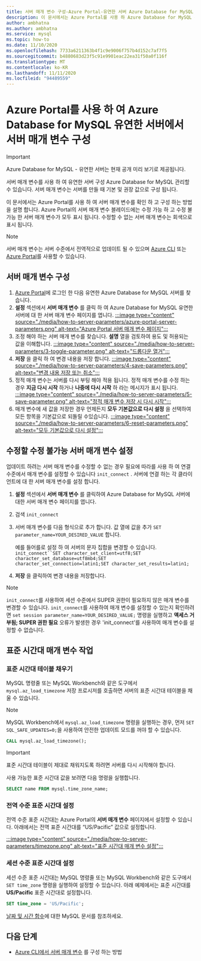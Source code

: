 ```yaml
---
title: 서버 매개 변수 구성-Azure Portal-유연한 서버 Azure Database for MySQL
description: 이 문서에서는 Azure Portal를 사용 하 Azure Database for MySQL 유연한 서버에서 MySQL 서버 매개 변수를 구성 하는 방법을 설명 합니다.
author: ambhatna
ms.author: ambhatna
ms.service: mysql
ms.topic: how-to
ms.date: 11/10/2020
ms.openlocfilehash: 7733a6211363b4f1c9e9006f757b4d152c7af7f5
ms.sourcegitcommit: b4880683d23f5c91e9901eac22ea31f50a0f116f
ms.translationtype: MT
ms.contentlocale: ko-KR
ms.lasthandoff: 11/11/2020
ms.locfileid: "94489559"
---
```

# <a name="configure-server-parameters-in-azure-database-for-mysql---flexible-server-using-the-azure-portal"></a>Azure Portal를 사용 하 여 Azure Database for MySQL 유연한 서버에서 서버 매개 변수 구성

> [!IMPORTANT] 
> Azure Database for MySQL - 유연한 서버는 현재 공개 미리 보기로 제공됩니다.

서버 매개 변수를 사용 하 여 유연한 서버 구성 Azure Database for MySQL 관리할 수 있습니다. 서버 매개 변수는 서버를 만들 때 기본 및 권장 값으로 구성 됩니다.  

이 문서에서는 Azure Portal를 사용 하 여 서버 매개 변수를 확인 하 고 구성 하는 방법을 설명 합니다. Azure Portal의 서버 매개 변수 블레이드에는 수정 가능 하 고 수정 불가능 한 서버 매개 변수가 모두 표시 됩니다. 수정할 수 없는 서버 매개 변수는 회색으로 표시 됩니다.

>[!Note]
> 서버 매개 변수는 서버 수준에서 전역적으로 업데이트 될 수 있으며 [Azure CLI](./how-to-configure-server-parameters-cli.md) 또는 [Azure Portal](./how-to-configure-server-parameters-portal.md)를 사용할 수 있습니다.

## <a name="configure-server-parameters"></a>서버 매개 변수 구성

1. [Azure Portal](https://portal.azure.com)에 로그인 한 다음 유연한 Azure Database for MySQL 서버를 찾습니다.
2. **설정** 섹션에서 **서버 매개 변수** 를 클릭 하 여 Azure Database for MySQL 유연한 서버에 대 한 서버 매개 변수 페이지를 엽니다.
[:::image type="content" source="./media/how-to-server-parameters/azure-portal-server-parameters.png" alt-text="Azure Portal 서버 매개 변수 페이지":::](./media/how-to-server-parameters/azure-portal-server-parameters.png#lightbox)
3. 조정 해야 하는 서버 매개 변수를 찾습니다. **설명** 열을 검토하여 용도 및 허용되는 값을 이해합니다.
[:::image type="content" source="./media/how-to-server-parameters/3-toggle-parameter.png" alt-text="드롭다운 열거":::](./media/how-to-server-parameters/3-toggle-parameter.png#lightbox)
4. **저장** 을 클릭 하 여 변경 내용을 저장 합니다.
[:::image type="content" source="./media/how-to-server-parameters/4-save-parameters.png" alt-text="변경 내용 저장 또는 취소":::](./media/how-to-server-parameters/4-save-parameters.png#lightbox)
5. 정적 매개 변수는 서버를 다시 부팅 해야 적용 됩니다. 정적 매개 변수를 수정 하는 경우 **지금 다시 시작** 하거나 **나중에 다시 시작** 하 라는 메시지가 표시 됩니다.
[:::image type="content" source="./media/how-to-server-parameters/5-save-parameter.png" alt-text="정적 매개 변수 저장 시 다시 시작":::](./media/how-to-server-parameters/5-save-parameter.png#lightbox)
6. 매개 변수에 새 값을 저장한 경우 언제든지 **모두 기본값으로 다시 설정** 을 선택하여 모든 항목을 기본값으로 되돌릴 수있습니다.
[:::image type="content" source="./media/how-to-server-parameters/6-reset-parameters.png" alt-text="모두 기본값으로 다시 설정":::](./media/how-to-server-parameters/6-reset-parameters.png#lightbox)

## <a name="setting-non-modifiable-server-parameters"></a>수정할 수정 불가능 서버 매개 변수 설정

업데이트 하려는 서버 매개 변수를 수정할 수 없는 경우 필요에 따라를 사용 하 여 연결 수준에서 매개 변수를 설정할 수 있습니다 `init_connect` . 서버에 연결 하는 각 클라이언트에 대 한 서버 매개 변수를 설정 합니다. 

1. **설정** 섹션에서 **서버 매개 변수** 를 클릭하여 Azure Database for MySQL 서버에 대한 서버 매개 변수 페이지를 엽니다.
2. 검색 `init_connect`
3. 서버 매개 변수를 다음 형식으로 추가 합니다. 값 열에 값을 추가 `SET parameter_name=YOUR_DESIRED_VALUE` 합니다.

    예를 들어를로 설정 하 여 서버의 문자 집합을 변경할 수 있습니다. `init_connect``SET character_set_client=utf8;SET character_set_database=utf8mb4;SET character_set_connection=latin1;SET character_set_results=latin1;`
4. **저장** 을 클릭하여 변경 내용을 저장합니다.

>[!Note]
> `init_connect`를 사용하여 세션 수준에서 SUPER 권한이 필요하지 않은 매개 변수를 변경할 수 있습니다. `init_connect`를 사용하여 매개 변수를 설정할 수 있는지 확인하려면 `set session parameter_name=YOUR_DESIRED_VALUE;` 명령을 실행하고 **액세스 거부됨; SUPER 권한 필요** 오류가 발생한 경우 'init_connect'를 사용하여 매개 변수를 설정할 수 없습니다.

## <a name="working-with-the-time-zone-parameter"></a>표준 시간대 매개 변수 작업

### <a name="populating-the-time-zone-tables"></a>표준 시간대 테이블 채우기

MySQL 명령줄 또는 MySQL Workbench와 같은 도구에서 `mysql.az_load_timezone` 저장 프로시저를 호출하면 서버의 표준 시간대 테이블을 채울 수 있습니다.

> [!NOTE]
> MySQL Workbench에서 `mysql.az_load_timezone` 명령을 실행하는 경우, 먼저 `SET SQL_SAFE_UPDATES=0;`을 사용하여 안전한 업데이트 모드를 꺼야 할 수 있습니다.

```sql
CALL mysql.az_load_timezone();
```

> [!IMPORTANT]
> 표준 시간대 테이블이 제대로 채워지도록 하려면 서버를 다시 시작해야 합니다.<!-- FIX ME To restart the server, use the [Azure portal](how-to-restart-server-portal.md) or [CLI](how-to-restart-server-cli.md).-->

사용 가능한 표준 시간대 값을 보려면 다음 명령을 실행합니다.

```sql
SELECT name FROM mysql.time_zone_name;
```

### <a name="setting-the-global-level-time-zone"></a>전역 수준 표준 시간대 설정

전역 수준 표준 시간대는 Azure Portal의 **서버 매개 변수** 페이지에서 설정할 수 있습니다. 아래에서는 전역 표준 시간대를 “US/Pacific” 값으로 설정합니다.

[:::image type="content" source="./media/how-to-server-parameters/timezone.png" alt-text="표준 시간대 매개 변수 설정":::](./media/how-to-server-parameters/timezone.png#lightbox)

### <a name="setting-the-session-level-time-zone"></a>세션 수준 표준 시간대 설정

세션 수준 표준 시간대는 MySQL 명령줄 또는 MySQL Workbench와 같은 도구에서 `SET time_zone` 명령을 실행하여 설정할 수 있습니다. 아래 예제에서는 표준 시간대를 **US/Pacific** 표준 시간대로 설정합니다.

```sql
SET time_zone = 'US/Pacific';
```

[날짜 및 시간 함수](https://dev.mysql.com/doc/refman/5.7/en/date-and-time-functions.html#function_convert-tz)에 대한 MySQL 문서를 참조하세요.

## <a name="next-steps"></a>다음 단계

- [Azure CLI에서 서버 매개 변수](./how-to-configure-server-parameters-cli.md) 를 구성 하는 방법
